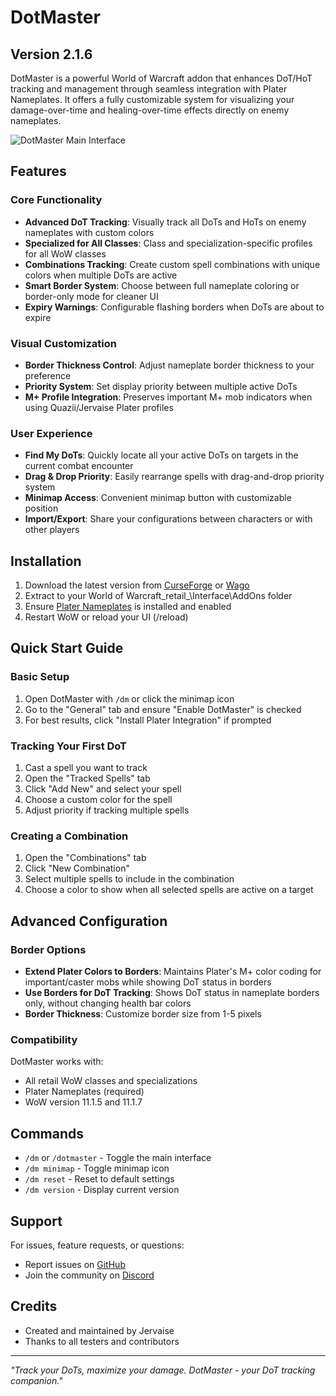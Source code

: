 # DotMaster

## Version 2.1.6

DotMaster is a powerful World of Warcraft addon that enhances DoT/HoT tracking and management through seamless integration with Plater Nameplates. It offers a fully customizable system for visualizing your damage-over-time and healing-over-time effects directly on enemy nameplates.

![DotMaster Main Interface](Media/dotmaster-main-icon.tga)

## Features

### Core Functionality
- **Advanced DoT Tracking**: Visually track all DoTs and HoTs on enemy nameplates with custom colors
- **Specialized for All Classes**: Class and specialization-specific profiles for all WoW classes
- **Combinations Tracking**: Create custom spell combinations with unique colors when multiple DoTs are active
- **Smart Border System**: Choose between full nameplate coloring or border-only mode for cleaner UI
- **Expiry Warnings**: Configurable flashing borders when DoTs are about to expire

### Visual Customization
- **Border Thickness Control**: Adjust nameplate border thickness to your preference
- **Priority System**: Set display priority between multiple active DoTs
- **M+ Profile Integration**: Preserves important M+ mob indicators when using Quazii/Jervaise Plater profiles

### User Experience
- **Find My DoTs**: Quickly locate all your active DoTs on targets in the current combat encounter
- **Drag & Drop Priority**: Easily rearrange spells with drag-and-drop priority system
- **Minimap Access**: Convenient minimap button with customizable position
- **Import/Export**: Share your configurations between characters or with other players

## Installation

1. Download the latest version from [CurseForge](https://www.curseforge.com/wow/addons/dotmaster) or [Wago](https://addons.wago.io/addons/dotmaster)
2. Extract to your World of Warcraft\_retail_\Interface\AddOns folder
3. Ensure [Plater Nameplates](https://www.curseforge.com/wow/addons/plater-nameplates) is installed and enabled
4. Restart WoW or reload your UI (/reload)

## Quick Start Guide

### Basic Setup
1. Open DotMaster with `/dm` or click the minimap icon
2. Go to the "General" tab and ensure "Enable DotMaster" is checked
3. For best results, click "Install Plater Integration" if prompted

### Tracking Your First DoT
1. Cast a spell you want to track
2. Open the "Tracked Spells" tab
3. Click "Add New" and select your spell
4. Choose a custom color for the spell
5. Adjust priority if tracking multiple spells

### Creating a Combination
1. Open the "Combinations" tab
2. Click "New Combination"
3. Select multiple spells to include in the combination
4. Choose a color to show when all selected spells are active on a target

## Advanced Configuration

### Border Options
- **Extend Plater Colors to Borders**: Maintains Plater's M+ color coding for important/caster mobs while showing DoT status in borders
- **Use Borders for DoT Tracking**: Shows DoT status in nameplate borders only, without changing health bar colors
- **Border Thickness**: Customize border size from 1-5 pixels

### Compatibility
DotMaster works with:
- All retail WoW classes and specializations
- Plater Nameplates (required)
- WoW version 11.1.5 and 11.1.7

## Commands

- `/dm` or `/dotmaster` - Toggle the main interface
- `/dm minimap` - Toggle minimap icon
- `/dm reset` - Reset to default settings
- `/dm version` - Display current version

## Support

For issues, feature requests, or questions:
- Report issues on [GitHub](https://github.com/jervaise/DotMaster/issues)
- Join the community on [Discord](https://discord.gg/yourserver)

## Credits

- Created and maintained by Jervaise
- Thanks to all testers and contributors

---

*"Track your DoTs, maximize your damage. DotMaster - your DoT tracking companion."* 